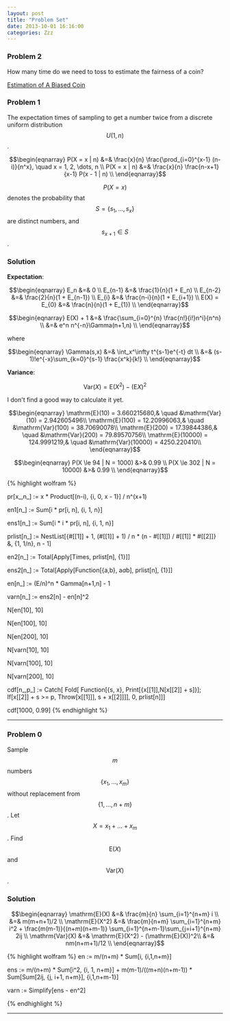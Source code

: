 ```yaml
---
layout: post
title: "Problem Set"
date: 2013-10-01 16:16:00
categories: Zzz
---
```


### Problem 2

How many time do we need to toss to estimate the fairness of a coin?

[Estimation of A Biased Coin](https://www.youtube.com/watch?v=2_S9ytglwM4)



### Problem 1

The expectation times of sampling to get a number twice from a discrete uniform distribution $$U(1,n)$$.

$$\begin{eqnarray}
P(X = x | n) &=& \frac{x}{n} \frac{\prod_{i=0}^{x-1} (n-i)}{n^x}, \quad x = 1, 2, \dots, n \\
P(X = x | n) &=& \frac{x}{n} \frac{n-x+1}{x-1} P(x - 1 | n) \\
\end{eqnarray}$$


$$P(X = x)$$ denotes the probability that $$S = \{s_1, ..., s_x\}$$ are distinct numbers, and $$s_{x+1} \in S$$.

### Solution

**Expectation**:

$$\begin{eqnarray}
E_n &=& 0 \\
E_{n-1} &=& \frac{1}{n}(1 + E_n) \\
E_{n-2} &=& \frac{2}{n}(1 + E_{n-1}) \\
E_{i} &=& \frac{n-i}{n}(1 + E_{i+1}) \\
E(X) = E_{0} &=& \frac{n}{n}(1 + E_{1}) \\
\end{eqnarray}$$

$$\begin{eqnarray}
E(X) + 1 &=& \frac{\sum_{i=0}^{n} \frac{n!}{i!}n^i}{n^n} \\
  &=& e^n n^{-n}\Gamma(n+1,n) \\
\end{eqnarray}$$

where

$$\begin{eqnarray}
\Gamma(s,x) &=& \int_x^\infty t^{s-1}e^{-t} dt \\
  &=& (s-1)!e^{-x}\sum_{k=0}^{s-1} \frac{x^k}{k!} \\
\end{eqnarray}$$

**Variance**:

$$\mathrm{Var}(X) = \mathrm{E}(X^2) - (\mathrm{E}X)^2$$

I don't find a good way to calculate it yet.

$$\begin{eqnarray}
\mathrm{E}(10) = 3.660215680,& \quad &\mathrm{Var}(10) = 2.942605496\\
\mathrm{E}(100) = 12.20996063,& \quad &\mathrm{Var}(100) = 38.70690078\\
\mathrm{E}(200) = 17.39844386,& \quad &\mathrm{Var}(200) = 79.89570756\\
\mathrm{E}(10000) = 124.9991219,& \quad &\mathrm{Var}(10000) = 4250.220410\\
\end{eqnarray}$$

$$\begin{eqnarray}
P(X \le 94 | N = 1000) &>& 0.99 \\
P(X \le 302 | N = 10000) &>& 0.99 \\
\end{eqnarray}$$

{% highlight wolfram %}

pr[x_,n_] := x * Product[(n-i), {i, 0, x - 1}] / n^(x+1)

en1[n_] := Sum[i * pr[i, n], {i, 1, n}]

ens1[n_] := Sum[i * i * pr[i, n], {i, 1, n}]


prlist[n_] := NestList[{#[[1]] + 1, (#[[1]] + 1) / n * (n - #[[1]]) / #[[1]] * #[[2]]} &, {1, 1/n}, n - 1]

en2[n_] := Total[Apply[Times, prlist[n], {1}]]

ens2[n_] := Total[Apply[Function[{a,b}, a*a*b], prlist[n], {1}]]


en[n_] := (E/n)^n * Gamma[n+1,n] - 1

varn[n_] := ens2[n] - en[n]^2

N[en[10], 10]

N[en[100], 10]

N[en[200], 10]

N[varn[10], 10]

N[varn[100], 10]

N[varn[200], 10]

cdf[n_,p_] := 
  Catch[
    Fold[
      Function[{s, x}, Print[{x[[1]],N[x[[2]] + s]}];
        If[x[[2]] + s >= p, 
           Throw[x[[1]]], 
           s + x[[2]]]], 
      0, prlist[n]]]
           
cdf[1000, 0.99]
{% endhighlight %}

---

### Problem 0

Sample $$m$$ numbers $$\{x_1, \dots, x_m\}$$ without replacement from $$\{1, \dots, n+m\}$$. Let $$X = x_1 + \dots + x_m$$. Find $$\mathrm{E}(X)$$ and $$\mathrm{Var}(X)$$. 

### Solution

$$\begin{eqnarray}
\mathrm{E}(X) &=& \frac{m}{n} \sum_{i=1}^{n+m} i \\
  &=& m(m+n+1)/2 \\
\mathrm{E}(X^2) &=& \frac{m}{n+m} \sum_{i=1}^{n+m} i^2 + \frac{m(m-1)}{(n+m)(n+m-1)} \sum_{i=1}^{n+m-1}\sum_{j=i+1}^{n+m} 2ij \\
\mathrm{Var}(X) &=& \mathrm{E}(X^2) - (\mathrm{E}(X))^2\\
  &=& nm(n+m+1)/12 \\
\end{eqnarray}$$

{% highlight wolfram %}
en := m/(n+m) * Sum[i, {i,1,n+m}]

ens := m/(n+m) * Sum[i^2, {i, 1, n+m}] + m(m-1)/((m+n)(n+m-1)) * Sum[Sum[2*i*j, {j, i+1, n+m}], {i,1,n+m-1}]

varn := Simplify[ens - en^2]

{% endhighlight %}

---


